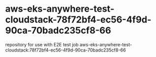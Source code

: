 # aws-eks-anywhere-test-cloudstack-78f72bf4-ec56-4f9d-90ca-70badc235cf8-66
repository for use with E2E test job aws-eks-anywhere-test-cloudstack:78f72bf4-ec56-4f9d-90ca-70badc235cf8-66
